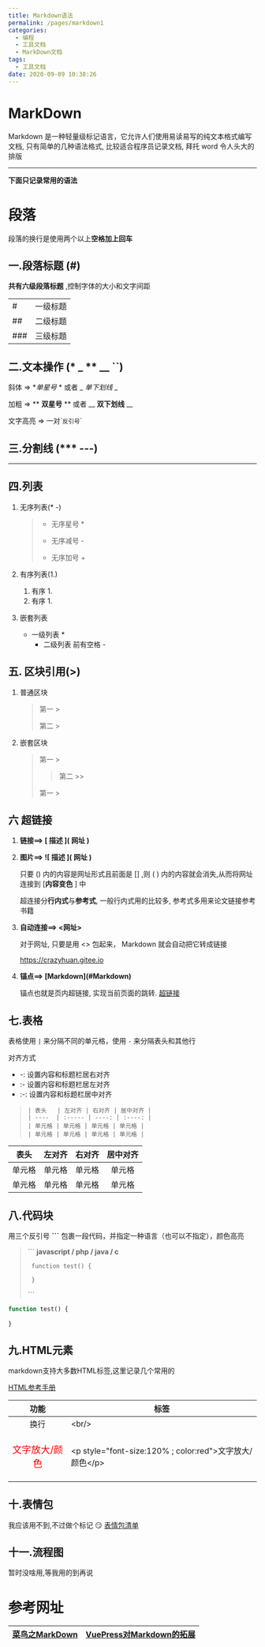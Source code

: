 ```yaml
---
title: Markdown语法
permalink: /pages/markdown1
categories: 
  - 编程
  - 工具文档
  - MarkDown文档
tags: 
  - 工具文档
date: 2020-09-09 10:38:26
---
```


# MarkDown

Markdown 是一种轻量级标记语言，它允许人们使用易读易写的纯文本格式编写文档, 只有简单的几种语法格式, 比较适合程序员记录文档, 拜托 word 令人头大的排版

---

**下面只记录常用的语法**

# 段落

 段落的换行是使用两个以上**空格加上回车**

## 一.段落标题 (#)

**共有六级段落标题** ,控制字体的大小和文字间距

|     |          |
| --- | -------- |
| #   | 一级标题 |
| ##  | 二级标题 |
| ### | 三级标题 |


## 二.文本操作 (* _  ** __ ``)

斜体 => **单星号* * 或者 _ _单下划线_ _

加粗 => ** **双星号** ** 或者  __ __双下划线__ __  

文字高亮 => 一对\``反引号`\`


## 三.分割线 (*** ---)

---

## 四.列表

1. 无序列表(* -)
    > * 无序星号 * 
    > -  无序减号 - 
    > + 无序加号 +  

2. 有序列表(1.)

   1.  有序 1.
   2.  有序 1.
   
3. 嵌套列表

   * 一级列表 *
     - 二级列表 前有空格 - 

## 五. 区块引用(>)

1. 普通区块

    > 
    > 第一 >
    >
    > 第二 >

2. 嵌套区块

    > 第一 >
    >> 第二 >>
    >
    > 第一 >

## 六 超链接

1. **链接==> \[ 描述 \]\( 网址 \)**
    
2. **图片==> !\[ 描述 \]\( 网址 \)**

   只要 () 内的内容是网址形式且前面是 [] ,则 ( ) 内的内容就会消失,从而将网址连接到 [**内容变色** ] 中

   超连接分**行内式**与**参考式**, 一般行内式用的比较多, 参考式多用来论文链接参考书籍

3. **自动连接==> <网址>**
    
    对于网址, 只要是用 <> 包起来， Markdown 就会自动把它转成链接 

    <https://crazyhuan.gitee.io>

4. **锚点==> \[Markdown](#Markdown)**

    锚点也就是页内超链接, 实现当前页面的跳转. [超链接](#六-超链接)

## 七.表格
    

  表格使用 `|` 来分隔不同的单元格，使用 `-` 来分隔表头和其他行
  
  对齐方式

- -: 设置内容和标题栏居右对齐
- :- 设置内容和标题栏居左对齐
- :-: 设置内容和标题栏居中对齐


>     | 表头   | 左对齐 | 右对齐 | 居中对齐 |
>     | ----  | :----- | ----: | :----: |
>     | 单元格 | 单元格 | 单元格 | 单元格 |
>     | 单元格 | 单元格 | 单元格 | 单元格 |


| 表头   | 左对齐 | 右对齐 | 居中对齐 |
| ------ | :----- | -----: | :------: |
| 单元格 | 单元格 | 单元格 |  单元格  |
| 单元格 | 单元格 | 单元格 |  单元格  |

## 八.代码块
 用三个反引号 **```** 包裹一段代码，并指定一种语言（也可以不指定），颜色高亮

> ​``` **javascript / php / java / c**  
>   
>      function test() {
>        
>      }
> ​```

``` php
function test() {
	
}
```


## 九.HTML元素 

markdown支持大多数HTML标签,这里记录几个常用的  

[HTML参考手册](https://www.runoob.com/tags/ref-byfunc.html)

|                          功能                           | 标签                                                      |
| :-----------------------------------------------------: | --------------------------------------------------------- |
|                          换行                           | \<br/>                                                    |
| <p style="font-size:120% ; color:red">文字放大/颜色</p> | \<p style="font-size:120% ; color:red">文字放大/颜色\</p> |




## 十.表情包

 我应该用不到,不过做个标记 :smirk:  [表情包清单](https://www.webfx.com/tools/emoji-cheat-sheet/)

## 十一.流程图

  暂时没啥用,等我用的到再说



  # 参考网址

| [菜鸟之MarkDown](https://www.runoob.com/markdown/md-tutorial.html) | [VuePress对Markdown的拓展](https://vuepress.vuejs.org/zh/guide/markdown.html#header-anchors) |
| ------------------------------------------------------------------ | -------------------------------------------------------------------------------------------- |